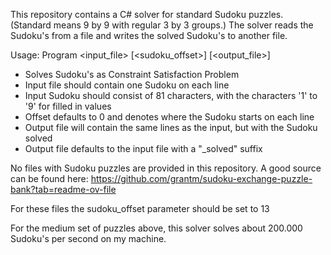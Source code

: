 This repository contains a C# solver for standard Sudoku puzzles. (Standard means 9 by 9 with regular 3 by 3 groups.)
The solver reads the Sudoku's from a file and writes the solved Sudoku's to another file.

Usage: Program <input_file> [<sudoku_offset>] [<output_file>]

- Solves Sudoku's as Constraint Satisfaction Problem
- Input file should contain one Sudoku on each line
- Input Sudoku should consist of 81 characters, with the characters '1' to '9' for filled in values
- Offset defaults to 0 and denotes where the Sudoku starts on each line
- Output file will contain the same lines as the input, but with the Sudoku solved
- Output file defaults to the input file with a "_solved" suffix

No files with Sudoku puzzles are provided in this repository. A good source can be found here:
https://github.com/grantm/sudoku-exchange-puzzle-bank?tab=readme-ov-file

For these files the sudoku_offset parameter should be set to 13


For the medium set of puzzles above, this solver solves about 200.000 Sudoku's per second on my machine.
